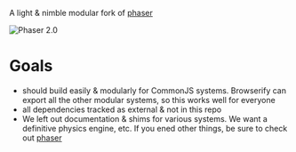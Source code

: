A light & nimble modular fork of [phaser](https://github.com/photonstorm/phaser/)

![Phaser 2.0](http://www.phaser.io/images/phaser2-github.png)

# Goals

* should build easily & modularly for CommonJS systems. Browserify can export all the other modular systems, so this works well for everyone
* all dependencies tracked as external & not in this repo
* We left out documentation & shims for various systems. We want a definitive physics engine, etc. If you ened other things, be sure to check out [phaser](https://github.com/photonstorm/phaser/)
